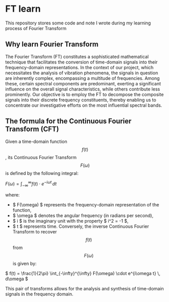 # FT learn
This repository stores some code and note I wrote during my learning process of Fourier Transform
## Why learn Fourier Transform
The Fourier Transform (FT) constitutes a sophisticated mathematical technique that facilitates the conversion of time-domain signals into their frequency-domain representations. In the context of our project, which necessitates the analysis of vibration phenomena, the signals in question are inherently complex, encompassing a multitude of frequencies. Among these, certain spectral components are predominant, exerting a significant influence on the overall signal characteristics, while others contribute less prominently. Our objective is to employ the FT to decompose the composite signals into their discrete frequency constituents, thereby enabling us to concentrate our investigative efforts on the most influential spectral bands.
## The formula for the Continuous Fourier Transform (CFT)
Given a time-domain function $$ f(t) $$, its Continuous Fourier Transform $$ F(\omega) $$ is defined by the following integral:

$` F(\omega) = \int_{-\infty}^{\infty} f(t) \cdot e^{-i\omega t} \, dt `$

where:
- $ F(\omega) $ represents the frequency-domain representation of the function,
- $ \omega $ denotes the angular frequency (in radians per second),
- $ i $ is the imaginary unit with the property $ i^2 = -1 $,
- $ t $ represents time.
Conversely, the inverse Continuous Fourier Transform to recover $$ f(t) $$ from $$ F(\omega) $$ is given by:

$` f(t) = \frac{1}{2\pi} \int_{-\infty}^{\infty} F(\omega) \cdot e^{i\omega t} \, d\omega `$

This pair of transforms allows for the analysis and synthesis of time-domain signals in the frequency domain.
